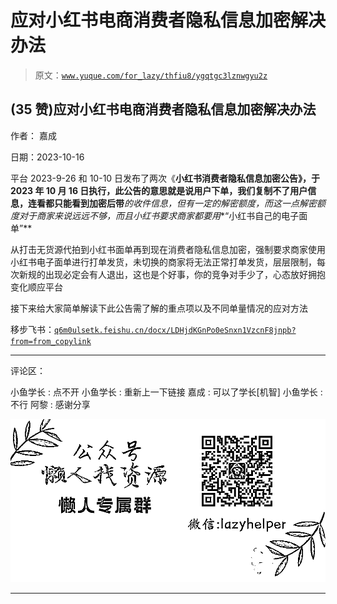 # 应对小红书电商消费者隐私信息加密解决办法

> 原文：[`www.yuque.com/for_lazy/thfiu8/ygqtgc3lznwgyu2z`](https://www.yuque.com/for_lazy/thfiu8/ygqtgc3lznwgyu2z)

## (35 赞)应对小红书电商消费者隐私信息加密解决办法

作者： 嘉成

日期：2023-10-16

平台 2023-9-26 和 10-10 日发布了两次《**小红书消费者隐私信息加密公告》，**于 2023 年 10 月 16 日执行，此公告的意思就是说用户下单，我们复制不了用户信息，连看都只能看到加密后带*****的收件信息，但有一定的解密额度，而这一点解密额度对于商家来说远远不够，而且小红书要求商家都要用**“小红书自己的电子面单”**

从打击无货源代拍到小红书面单再到现在消费者隐私信息加密，强制要求商家使用小红书电子面单进行打单发货，未切换的商家将无法正常打单发货，层层限制，每次新规的出现必定会有人退出，这也是个好事，你的竞争对手少了，心态放好拥抱变化顺应平台

接下来给大家简单解读下此公告需了解的重点项以及不同单量情况的应对方法

移步飞书：[`q6m0ulsetk.feishu.cn/docx/LDHjdKGnPo0eSnxn1VzcnF8jnpb?from=from_copylink`](https://q6m0ulsetk.feishu.cn/docx/LDHjdKGnPo0eSnxn1VzcnF8jnpb?from=from_copylink)

* * *

评论区：

小鱼学长 : 点不开
小鱼学长 : 重新上一下链接
嘉成 : 可以了学长[机智]
小鱼学长 : 不行
阿黎 : 感谢分享

![](img/1c37d505930596d12a88ab23e11aa07a.png)

* * *
